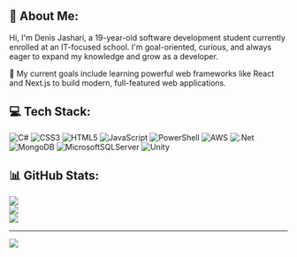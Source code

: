 ## 💫 About Me:
Hi, I'm Denis Jashari, a 19-year-old software development student currently enrolled at an IT-focused school.
I'm goal-oriented, curious, and always eager to expand my knowledge and grow as a developer.

🧠 My current goals include learning powerful web frameworks like React and Next.js to build modern, full-featured web applications.

## 💻 Tech Stack:
![C#](https://img.shields.io/badge/c%23-%23239120.svg?style=for-the-badge&logo=csharp&logoColor=white) ![CSS3](https://img.shields.io/badge/css3-%231572B6.svg?style=for-the-badge&logo=css3&logoColor=white) ![HTML5](https://img.shields.io/badge/html5-%23E34F26.svg?style=for-the-badge&logo=html5&logoColor=white) ![JavaScript](https://img.shields.io/badge/javascript-%23323330.svg?style=for-the-badge&logo=javascript&logoColor=%23F7DF1E) ![PowerShell](https://img.shields.io/badge/PowerShell-%235391FE.svg?style=for-the-badge&logo=powershell&logoColor=white) ![AWS](https://img.shields.io/badge/AWS-%23FF9900.svg?style=for-the-badge&logo=amazon-aws&logoColor=white) ![.Net](https://img.shields.io/badge/.NET-5C2D91?style=for-the-badge&logo=.net&logoColor=white) ![MongoDB](https://img.shields.io/badge/MongoDB-%234ea94b.svg?style=for-the-badge&logo=mongodb&logoColor=white) ![MicrosoftSQLServer](https://img.shields.io/badge/Microsoft%20SQL%20Server-CC2927?style=for-the-badge&logo=microsoft%20sql%20server&logoColor=white) ![Unity](https://img.shields.io/badge/unity-%23000000.svg?style=for-the-badge&logo=unity&logoColor=white)

## 📊 GitHub Stats:
![](https://github-readme-stats.vercel.app/api?username=denisjashari54&theme=dark&hide_border=false&include_all_commits=false&count_private=false)<br/>
![](https://nirzak-streak-stats.vercel.app/?user=denisjashari54&theme=dark&hide_border=false)<br/>
![](https://github-readme-stats.vercel.app/api/top-langs/?username=denisjashari54&theme=dark&hide_border=false&include_all_commits=false&count_private=false&layout=compact)

---
[![](https://visitcount.itsvg.in/api?id=denisjashari54&icon=0&color=0)](https://visitcount.itsvg.in)

<!-- Proudly created with GPRM ( https://gprm.itsvg.in ) -->
